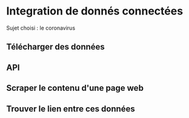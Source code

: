 # Integration de donnés connectées

Sujet choisi : le coronavirus

## Télécharger des données 

## API

## Scraper le contenu d'une page web


## Trouver le lien entre ces données 

